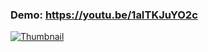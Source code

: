 
### Demo: https://youtu.be/1aITKJuYO2c
<a href="https://youtu.be/1aITKJuYO2c">
    <img src="https://img.youtube.com/vi/1aITKJuYO2c/maxresdefault.jpg" alt="Thumbnail">
</a>
